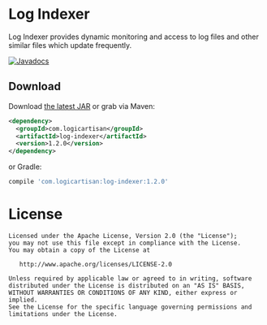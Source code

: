 Log Indexer
===========

Log Indexer provides dynamic monitoring and access to log files and other
similar files which update frequently.

[![Javadocs](http://www.javadoc.io/badge/com.logicartisan/log-indexer.svg)](http://www.javadoc.io/doc/com.logicartisan/log-indexer)



Download
--------

Download [the latest JAR][1] or grab via Maven:
```xml
<dependency>
  <groupId>com.logicartisan</groupId>
  <artifactId>log-indexer</artifactId>
  <version>1.2.0</version>
</dependency>
```
or Gradle:
```groovy
compile 'com.logicartisan:log-indexer:1.2.0'
```



License
=======

    Licensed under the Apache License, Version 2.0 (the "License");
    you may not use this file except in compliance with the License.
    You may obtain a copy of the License at

       http://www.apache.org/licenses/LICENSE-2.0

    Unless required by applicable law or agreed to in writing, software
    distributed under the License is distributed on an "AS IS" BASIS,
    WITHOUT WARRANTIES OR CONDITIONS OF ANY KIND, either express or implied.
    See the License for the specific language governing permissions and
    limitations under the License.


 [1]: https://search.maven.org/remote_content?g=com.logicartisan&a=log-indexer&v=LATEST